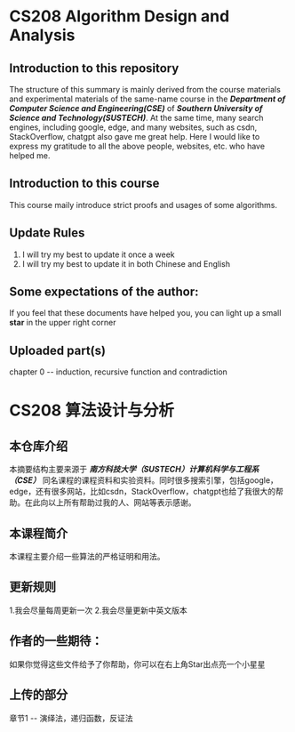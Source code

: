 # CS208 Algorithm Design and Analysis

## Introduction to this repository

The structure of this summary is mainly derived from the course materials and experimental materials of the same-name course in the ***Department of Computer Science and Engineering(CSE)*** of ***Southern University of Science and Technology(SUSTECH)***. At the same time, many search engines, including google, edge, and many websites, such as csdn, StackOverflow, chatgpt also gave me great help. Here I would like to express my gratitude to all the above people, websites, etc. who have helped me.

## Introduction to this course

This course maily introduce strict proofs and usages of some algorithms.

## Update Rules

1. I will try my best to update it once a week
2. I will try my best to update it in both Chinese and English

## Some expectations of the author:

If you feel that these documents have helped you, you can light up a small **star** in the upper right corner

## Uploaded part(s)

chapter 0 -- induction, recursive function and contradiction



# CS208 算法设计与分析

## 本仓库介绍

本摘要结构主要来源于 ***南方科技大学（SUSTECH）计算机科学与工程系（CSE）*** 同名课程的课程资料和实验资料。同时很多搜索引擎，包括google，edge，还有很多网站，比如csdn，StackOverflow，chatgpt也给了我很大的帮助。在此向以上所有帮助过我的人、网站等表示感谢。

## 本课程简介

本课程主要介绍一些算法的严格证明和用法。

## 更新规则

1.我会尽量每周更新一次
2.我会尽量更新中英文版本

## 作者的一些期待：

如果你觉得这些文件给予了你帮助，你可以在右上角Star出点亮一个小星星

## 上传的部分

章节1 -- 演绎法，递归函数，反证法
